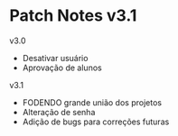 # Patch Notes v3.1

v3.0

- Desativar usuário
- Aprovação de alunos

v3.1

- FODENDO grande união dos projetos
- Alteração de senha
- Adição de bugs para correções futuras
